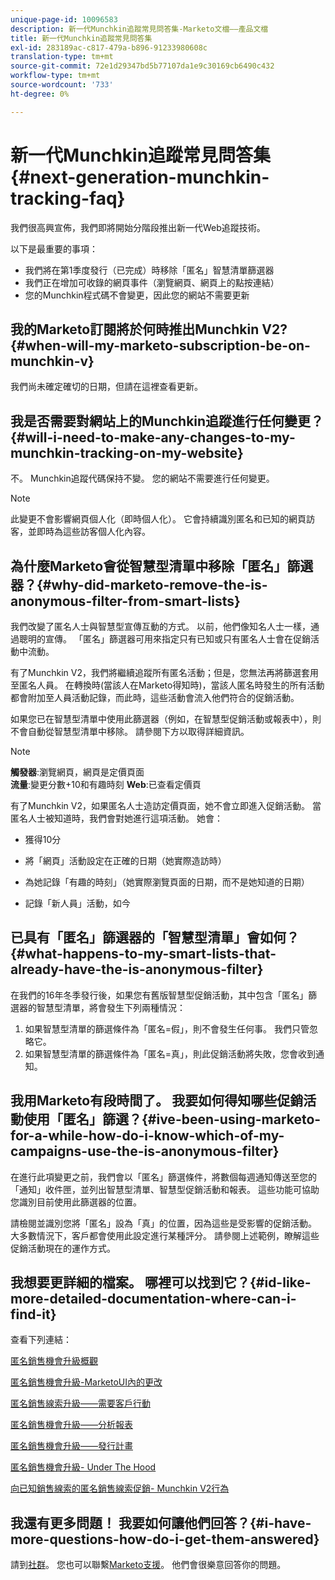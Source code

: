 ```yaml
---
unique-page-id: 10096583
description: 新一代Munchkin追蹤常見問答集-Marketo文檔——產品文檔
title: 新一代Munchkin追蹤常見問答集
exl-id: 283189ac-c817-479a-b896-91233980608c
translation-type: tm+mt
source-git-commit: 72e1d29347bd5b77107da1e9c30169cb6490c432
workflow-type: tm+mt
source-wordcount: '733'
ht-degree: 0%

---
```


# 新一代Munchkin追蹤常見問答集{#next-generation-munchkin-tracking-faq}

我們很高興宣佈，我們即將開始分階段推出新一代Web追蹤技術。

以下是最重要的事項：

* 我們將在第1季度發行（已完成）時移除「匿名」智慧清單篩選器
* 我們正在增加可收錄的網頁事件（瀏覽網頁、網頁上的點按連結）
* 您的Munchkin程式碼不會變更，因此您的網站不需要更新

## 我的Marketo訂閱將於何時推出Munchkin V2?{#when-will-my-marketo-subscription-be-on-munchkin-v}

我們尚未確定確切的日期，但請在這裡查看更新。

## 我是否需要對網站上的Munchkin追蹤進行任何變更？{#will-i-need-to-make-any-changes-to-my-munchkin-tracking-on-my-website}

不。 Munchkin追蹤代碼保持不變。 您的網站不需要進行任何變更。

>[!NOTE]
>
>此變更不會影響網頁個人化（即時個人化）。 它會持續識別匿名和已知的網頁訪客，並即時為這些訪客個人化內容。

## 為什麼Marketo會從智慧型清單中移除「匿名」篩選器？{#why-did-marketo-remove-the-is-anonymous-filter-from-smart-lists}

我們改變了匿名人士與智慧型宣傳互動的方式。 以前，他們像知名人士一樣，通過聰明的宣傳。 「匿名」篩選器可用來指定只有已知或只有匿名人士會在促銷活動中流動。

有了Munchkin V2，我們將繼續追蹤所有匿名活動；但是，您無法再將篩選套用至匿名人員。 在轉換時(當該人在Marketo得知時)，當該人匿名時發生的所有活動都會附加至人員活動記錄，而此時，這些活動會流入他們符合的促銷活動。

如果您已在智慧型清單中使用此篩選器（例如，在智慧型促銷活動或報表中），則不會自動從智慧型清單中移除。 請參閱下方以取得詳細資訊。

>[!NOTE]
>
>**觸發器**:瀏覽網頁，網頁是定價頁面\
>**流量**:變更分數+10和有趣時刻
>**Web**:已查看定價頁
>
>有了Munchkin V2，如果匿名人士造訪定價頁面，她不會立即進入促銷活動。 當匿名人士被知道時，我們會對她進行這項活動。 她會：
>
>* 獲得10分
   >
   >
* 將「網頁」活動設定在正確的日期（她實際造訪時）
   >
   >
* 為她記錄「有趣的時刻」（她實際瀏覽頁面的日期，而不是她知道的日期）
   >
   >
* 記錄「新人員」活動，如今


## 已具有「匿名」篩選器的「智慧型清單」會如何？{#what-happens-to-my-smart-lists-that-already-have-the-is-anonymous-filter}

在我們的16年冬季發行後，如果您有舊版智慧型促銷活動，其中包含「匿名」篩選器的智慧型清單，將會發生下列兩種情況：

1. 如果智慧型清單的篩選條件為「匿名=假」，則不會發生任何事。 我們只管忽略它。
1. 如果智慧型清單的篩選條件為「匿名=真」，則此促銷活動將失敗，您會收到通知。

## 我用Marketo有段時間了。 我要如何得知哪些促銷活動使用「匿名」篩選？{#ive-been-using-marketo-for-a-while-how-do-i-know-which-of-my-campaigns-use-the-is-anonymous-filter}

在進行此項變更之前，我們會以「匿名」篩選條件，將數個每週通知傳送至您的「通知」收件匣，並列出智慧型清單、智慧型促銷活動和報表。 這些功能可協助您識別目前使用此篩選器的位置。

請檢閱並識別您將「匿名」設為「真」的位置，因為這些是受影響的促銷活動。 大多數情況下，客戶都會使用此設定進行某種評分。 請參閱上述範例，瞭解這些促銷活動現在的運作方式。

## 我想要更詳細的檔案。 哪裡可以找到它？{#id-like-more-detailed-documentation-where-can-i-find-it}

查看下列連結：

[匿名銷售機會升級概觀](https://nation.marketo.com/docs/DOC-2937)

[匿名銷售機會升級-MarketoUI內的更改](https://nation.marketo.com/docs/DOC-2938)

[匿名銷售線索升級——需要客戶行動](https://nation.marketo.com/docs/DOC-2939)

[匿名銷售機會升級——分析報表](https://nation.marketo.com/docs/DOC-2940)

[匿名銷售機會升級——發行計畫](https://nation.marketo.com/docs/DOC-2961)

[匿名銷售機會升級- Under The Hood](https://nation.marketo.com/docs/DOC-2962)

[向已知銷售線索的匿名銷售線索促銷- Munchkin V2行為](https://nation.marketo.com/docs/DOC-2963)

## 我還有更多問題！ 我要如何讓他們回答？{#i-have-more-questions-how-do-i-get-them-answered}

請到[社群](https://nation.marketo.com/welcome)。 您也可以聯繫[Marketo支援](https://nation.marketo.com/t5/Support/ct-p/Support)。 他們會很樂意回答你的問題。
